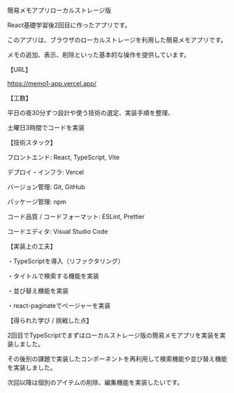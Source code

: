 簡易メモアプリローカルストレージ版

React基礎学習後2回目に作ったアプリです。

このアプリは、ブラウザのローカルストレージを利用した簡易メモアプリです。

メモの追加、表示、削除といった基本的な操作を提供しています。

【URL】

https://memo1-app.vercel.app/

【工数】

平日の夜30分ずつ設計や使う技術の選定、実装手順を整理、

土曜日3時間でコードを実装

【技術スタック】

フロントエンド: React, TypeScript, Vite

デプロイ・インフラ: Vercel

バージョン管理: Git, GitHub

パッケージ管理: npm

コード品質 / コードフォーマット: ESLint, Prettier

コードエディタ: Visual Studio Code

【実装上の工夫】

・TypeScriptを導入（リファクタリング）

・タイトルで検索する機能を実装

・並び替え機能を実装

・react-paginateでページャーを実装

【得られた学び / 挑戦した点】

2回目でTypeScriptでまずはローカルストレージ版の簡易メモアプリを実装を実装しました。

その後別の課題で実装したコンポーネントを再利用して検索機能や並び替え機能を実装しました。

次回以降は個別のアイテムの削除、編集機能を実装したいです。